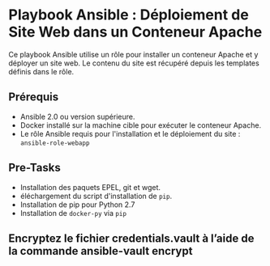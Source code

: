 # Playbook Ansible : Déploiement de Site Web dans un Conteneur Apache

Ce playbook Ansible utilise un rôle pour installer un conteneur Apache et y déployer un site web. Le contenu du site est récupéré depuis les templates définis dans le rôle.

## Prérequis

- Ansible 2.0 ou version supérieure.
- Docker installé sur la machine cible pour exécuter le conteneur Apache.
- Le rôle Ansible requis pour l'installation et le déploiement du site : `ansible-role-webapp`

## Pre-Tasks

- Installation des paquets EPEL, git et wget.
- éléchargement du script d'installation de `pip`.
- Installation de pip pour Python 2.7
- Installation de `docker-py` via `pip`

## Encryptez le fichier credentials.vault à l’aide de la commande ansible-vault encrypt
```ansible-vault encrypt files/secrets/credentials.vault

